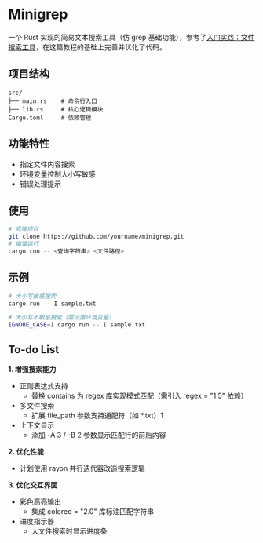 # Minigrep
一个 Rust 实现的简易文本搜索工具（仿 grep 基础功能），参考了[入门实践：文件搜索工具](https://course.rs/basic-practice/intro.html)，在这篇教程的基础上完善并优化了代码。

## 项目结构
```
src/
├── main.rs    # 命令行入口
├── lib.rs     # 核心逻辑模块
Cargo.toml     # 依赖管理
```

## 功能特性
- 指定文件内容搜索
- 环境变量控制大小写敏感
- 错误处理提示

## 使用
```bash
# 克隆项目
git clone https://github.com/yourname/minigrep.git
# 编译运行
cargo run -- <查询字符串> <文件路径>
```

## 示例
```bash
# 大小写敏感搜索
cargo run -- I sample.txt

# 大小写不敏感搜索（需设置环境变量）
IGNORE_CASE=1 cargo run -- I sample.txt
```

## To-do List

**1. 增强搜索能力**

- 正则表达式支持
  - 替换 contains 为 regex 库实现模式匹配（需引入 regex = \"1.5\" 依赖）
- 多文件搜索
  - 扩展 file_path 参数支持通配符（如 *.txt）1
- 上下文显示
  - 添加 -A 3 / -B 2 参数显示匹配行的前后内容

 
**2. 优化性能**

- 计划使用 rayon 并行迭代器改造搜索逻辑


**3. 优化交互界面**
- 彩色高亮输出
  - 集成 colored = \"2.0\" 库标注匹配字符串
- 进度指示器
  - 大文件搜索时显示进度条
